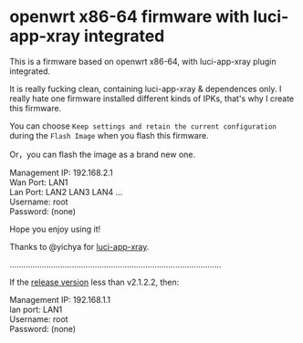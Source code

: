 # openwrt x86-64 firmware with luci-app-xray integrated  

This is a firmware based on openwrt x86-64, with luci-app-xray plugin integrated.  
  
It is really fucking clean, containing luci-app-xray & dependences only. I really hate one firmware installed different kinds of IPKs, that's why I create this firmware.
  
You can choose `Keep settings and retain the current configuration` during the `Flash Image` when you flash this firmware.  
  
Or，you can flash the image as a brand new one.  

Management IP: 192.168.2.1  
Wan Port: LAN1  
Lan Port: LAN2 LAN3 LAN4 ...     
Username: root  
Password: (none)  

Hope you enjoy using it!  

Thanks to @yichya for [luci-app-xray](https://github.com/yichya/luci-app-xray).  

   
  
  
............................................................................................  
  
If the [release version](https://github.com/yukeiyang/openwrt/releases) less than v2.1.2.2, then:       
  
Management IP: 192.168.1.1  
lan port: LAN1  
Username: root  
Password: (none)  
  


